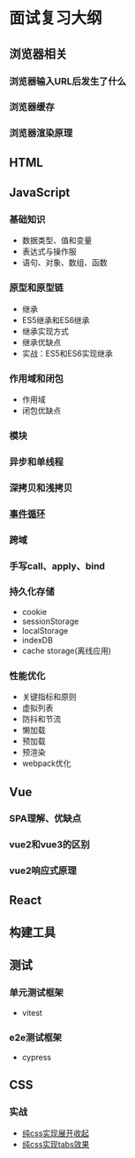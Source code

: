 # 面试复习大纲

## 浏览器相关

### 浏览器输入URL后发生了什么

### 浏览器缓存

### 浏览器渲染原理

## HTML

## JavaScript

### 基础知识

- 数据类型、值和变量
- 表达式与操作服
- 语句、对象、数组、函数

### 原型和原型链

- 继承
- ES5继承和ES6继承
- 继承实现方式
- 继承优缺点
- 实战：ES5和ES6实现继承

### 作用域和闭包

- 作用域
- 闭包优缺点

### 模块

### 异步和单线程

### 深拷贝和浅拷贝

### [事件循环](./JavaScript/事件循环.md)

### 跨域

### 手写call、apply、bind

### 持久化存储

- cookie
- sessionStorage
- localStorage
- indexDB
- cache storage(离线应用)

### 性能优化

- 关键指标和原则
- 虚拟列表
- 防抖和节流
- 懒加载
- 预加载
- 预渲染
- webpack优化

## Vue

### SPA理解、优缺点

### vue2和vue3的区别

### vue2响应式原理

## React

## 构建工具

## 测试

### 单元测试框架

- vitest

### e2e测试框架

- cypress

## CSS

### 实战

- [纯css实现展开收起](./CSS/warp-test.html)
- [纯css实现tabs效果](./CSS/css_tabs_demo.html)
